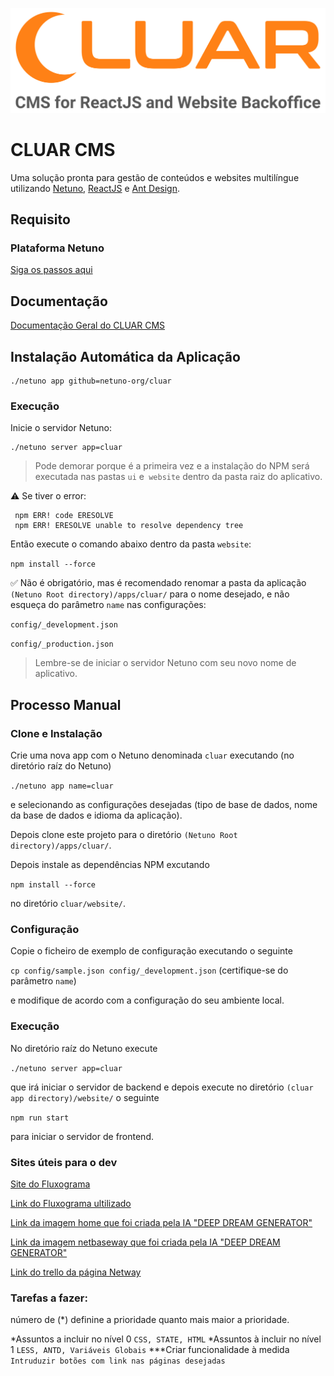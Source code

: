 ![Logo](https://raw.githubusercontent.com/netuno-org/cluar/main/docs/logo.svg)

# CLUAR CMS

Uma solução pronta para gestão de conteúdos e websites multilíngue utilizando [Netuno](https://www.netuno.org/), [ReactJS](https://reactjs.org/) e [Ant Design](https://ant.design/).

## Requisito

### Plataforma Netuno

[Siga os passos aqui](https://doc.netuno.org/docs/pt-PT/installation/)

## Documentação

[Documentação Geral do CLUAR CMS](docs/README-pt_PT.md)

## Instalação Automática da Aplicação

```
./netuno app github=netuno-org/cluar
```

### Execução

Inicie o servidor Netuno:

```
./netuno server app=cluar
```

> Pode demorar porque é a primeira vez e a instalação do NPM será executada nas pastas `ui` e` website` dentro da pasta raiz do aplicativo.

:warning: Se tiver o error:
 
```
 npm ERR! code ERESOLVE
 npm ERR! ERESOLVE unable to resolve dependency tree
```

Então execute o comando abaixo dentro da pasta `website`:

`npm install --force`

:white_check_mark: Não é obrigatório, mas é recomendado renomar a pasta da aplicação `(Netuno Root directory)/apps/cluar/` para o nome desejado, e não esqueça do parâmetro `name` nas configurações:

`config/_development.json`

`config/_production.json`

> Lembre-se de iniciar o servidor Netuno com seu novo nome de aplicativo.

## Processo Manual

### Clone e Instalação

Crie uma nova app com o Netuno denominada `cluar` executando (no diretório raíz do Netuno) 

`./netuno app name=cluar`

e selecionando as configurações desejadas (tipo de base de dados, nome da base de dados e idioma da aplicação).

Depois clone este projeto para o diretório `(Netuno Root directory)/apps/cluar/`.

Depois instale as dependências NPM excutando

`npm install --force` 

no diretório `cluar/website/`.

### Configuração

Copie o ficheiro de exemplo de configuração executando o seguinte

`cp config/sample.json config/_development.json` (certifique-se do parâmetro `name`)

e modifique de acordo com a configuração do seu ambiente local.

### Execução

No diretório raíz do Netuno execute

`./netuno server app=cluar`

que irá iniciar o servidor de backend e depois execute no diretório `(cluar app directory)/website/` o seguinte

`npm run start`

para iniciar o servidor de frontend.


### Sites úteis para o dev


[Site do Fluxograma](https://www.canva.com)

[Link do Fluxograma ultilizado](https://www.canva.com/design/DAFcFoucYrE/78kS6WPgpRVCOqAHJQmI5Q/view?utm_content=DAFcFoucYrE&utm_campaign=designshare&utm_medium=link2&utm_source=sharebutton)

[Link da imagem home que foi criada pela IA "DEEP DREAM GENERATOR"](https://deepdreamgenerator.com/ddream/1pk2a2fdb64)

[Link da imagem netbaseway que foi criada pela IA "DEEP DREAM GENERATOR"](https://deepdreamgenerator.com/ddream/1pk2a2fdb64)

[Link do trello da página Netway](https://trello.com/b/Q2PMSedw/netbase-way)






### Tarefas a fazer:

número de (*) definine a prioridade quanto mais maior a prioridade.



*Assuntos a incluir no nível 0 `CSS, STATE, HTML`
*Assuntos à incluir no nível 1 `LESS, ANTD, Variáveis Globais`
***Criar funcionalidade à medida `Intruduzir botões com link nas páginas desejadas`












